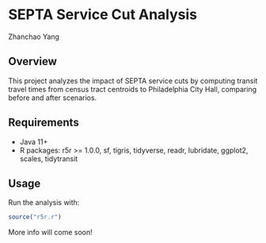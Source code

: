 # SEPTA Service Cut Analysis

Zhanchao Yang

## Overview

This project analyzes the impact of SEPTA service cuts by computing transit travel times from census tract centroids to Philadelphia City Hall, comparing before and after scenarios.

## Requirements

- Java 11+
- R packages: r5r >= 1.0.0, sf, tigris, tidyverse, readr, lubridate, ggplot2, scales, tidytransit

## Usage

Run the analysis with:
```r
source("r5r.r")
```

More info will come soon!

